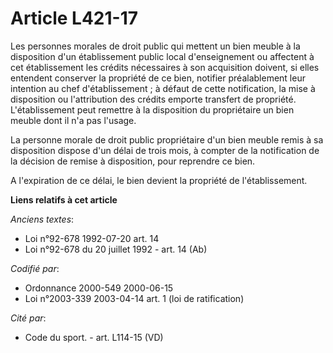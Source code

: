 # Article L421-17

Les personnes morales de droit public qui mettent un bien meuble à la disposition d'un établissement public local
d'enseignement ou affectent à cet établissement les crédits nécessaires à son acquisition doivent, si elles entendent
conserver la propriété de ce bien, notifier préalablement leur intention au chef d'établissement ; à défaut de cette
notification, la mise à disposition ou l'attribution des crédits emporte transfert de propriété. L'établissement peut
remettre à la disposition du propriétaire un bien meuble dont il n'a pas l'usage.

La personne morale de droit public propriétaire d'un bien meuble remis à sa disposition dispose d'un délai de trois mois, à
compter de la notification de la décision de remise à disposition, pour reprendre ce bien.

A l'expiration de ce délai, le bien devient la propriété de l'établissement.

**Liens relatifs à cet article**

_Anciens textes_:

  - Loi n°92-678 1992-07-20 art. 14
  - Loi n°92-678 du 20 juillet 1992 - art. 14 (Ab)

_Codifié par_:

  - Ordonnance 2000-549 2000-06-15
  - Loi n°2003-339 2003-04-14 art. 1 (loi de ratification)

_Cité par_:

  - Code du sport. - art. L114-15 (VD)
